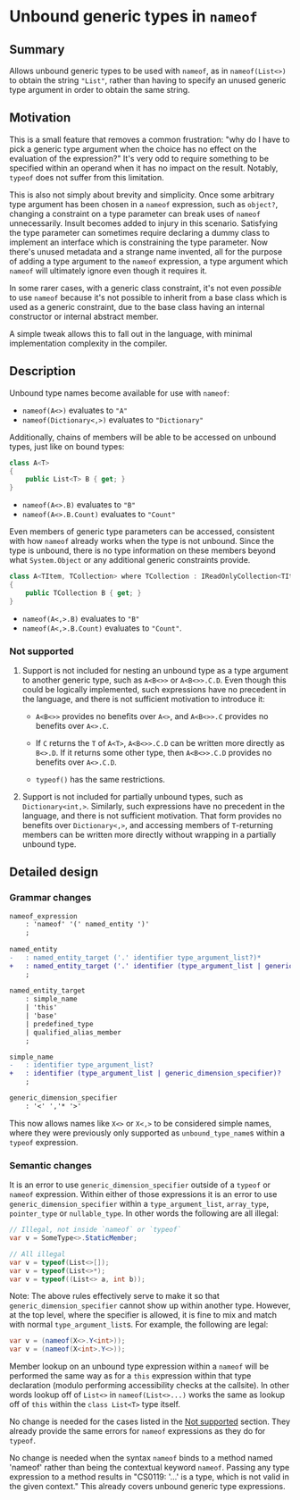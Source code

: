 # Unbound generic types in `nameof`

## Summary

Allows unbound generic types to be used with `nameof`, as in `nameof(List<>)` to obtain the string `"List"`,
rather than having to specify an unused generic type argument in order to obtain the same string.

## Motivation

This is a small feature that removes a common frustration: "why do I have to pick a generic type argument when
the choice has no effect on the evaluation of the expression?" It's very odd to require something to be specified
within an operand when it has no impact on the result. Notably, `typeof` does not suffer from this limitation.

This is also not simply about brevity and simplicity. Once some arbitrary type argument has been chosen in a
`nameof` expression, such as `object?`, changing a constraint on a type parameter can break uses of `nameof`
unnecessarily. Insult becomes added to injury in this scenario. Satisfying the type parameter can sometimes
require declaring a dummy class to implement an interface which is constraining the type parameter. Now there's
unused metadata and a strange name invented, all for the purpose of adding a type argument to the `nameof`
expression, a type argument which `nameof` will ultimately ignore even though it requires it.

In some rarer cases, with a generic class constraint, it's not even _possible_ to use `nameof` because it's not
possible to inherit from a base class which is used as a generic constraint, due to the base class having an
internal constructor or internal abstract member.

A simple tweak allows this to fall out in the language, with minimal implementation complexity in the compiler.

## Description

Unbound type names become available for use with `nameof`:

- `nameof(A<>)` evaluates to `"A"`
- `nameof(Dictionary<,>)` evaluates to `"Dictionary"`

Additionally, chains of members will be able to be accessed on unbound types, just like on bound types:

```cs
class A<T>
{
    public List<T> B { get; }
}
```

- `nameof(A<>.B)` evaluates to `"B"`
- `nameof(A<>.B.Count)` evaluates to `"Count"`

Even members of generic type parameters can be accessed, consistent with how `nameof` already works when the
type is not unbound. Since the type is unbound, there is no type information on these members beyond what
`System.Object` or any additional generic constraints provide.

```cs
class A<TItem, TCollection> where TCollection : IReadOnlyCollection<TItem>
{
    public TCollection B { get; }
}
```

- `nameof(A<,>.B)` evaluates to `"B"`
- `nameof(A<,>.B.Count)` evaluates to `"Count"`.

### Not supported

1. Support is not included for nesting an unbound type as a type argument to another generic type, such as
   `A<B<>>` or `A<B<>>.C.D`. Even though this could be logically implemented, such expressions have no precedent
   in the language, and there is not sufficient motivation to introduce it:

   - `A<B<>>` provides no benefits over `A<>`, and `A<B<>>.C` provides no benefits over `A<>.C`.

   - If `C` returns the `T` of `A<T>`, `A<B<>>.C.D` can be written more directly as `B<>.D`. If it
     returns some other type, then `A<B<>>.C.D` provides no benefits over `A<>.C.D`.

   - `typeof()` has the same restrictions.

2. Support is not included for partially unbound types, such as `Dictionary<int,>`. Similarly, such expressions
   have no precedent in the language, and there is not sufficient motivation. That form provides no benefits over
   `Dictionary<,>`, and accessing members of `T`-returning members can be written more directly without wrapping
   in a partially unbound type.

## Detailed design

### Grammar changes

```diff
nameof_expression
    : 'nameof' '(' named_entity ')'
    ;
    
named_entity
-   : named_entity_target ('.' identifier type_argument_list?)*
+   : named_entity_target ('.' identifier (type_argument_list | generic_dimension_specifier)?)*
    ;
    
named_entity_target
    : simple_name
    | 'this'
    | 'base'
    | predefined_type 
    | qualified_alias_member
    ;

simple_name
-   : identifier type_argument_list?
+   : identifier (type_argument_list | generic_dimension_specifier)?
    ;

generic_dimension_specifier
    : '<' ','* '>'
```

This now allows names like `X<>` or `X<,>` to be considered simple names, where they were previously only
supported as `unbound_type_name`s within a `typeof` expression.

### Semantic changes

It is an error to use `generic_dimension_specifier` outside of a `typeof` or `nameof` expression.  Within
either of those expressions it is an error to use `generic_dimension_specifier` within a `type_argument_list`,
`array_type`, `pointer_type` or `nullable_type`.  In other words the following are all illegal:

```c#
// Illegal, not inside `nameof` or `typeof`
var v = SomeType<>.StaticMember;
```

```c#
// All illegal
var v = typeof(List<>[]);
var v = typeof(List<>*);
var v = typeof((List<> a, int b));
```

Note: The above rules effectively serve to make it so that `generic_dimension_specifier` cannot show up within
another type.  However, at the top level, where the specifier is allowed, it is fine to mix and match with normal
`type_argument_list`s.  For example, the following are legal:

```c#
var v = (nameof(X<>.Y<int>));
var v = (nameof(X<int>.Y<>));
```

Member lookup on an unbound type expression within a `nameof` will be performed the same way as for a `this`
expression within that type declaration (modulo performing accessibility checks at the callsite).  In other
words lookup off of `List<>` in `nameof(List<>...)` works the same as lookup off of `this` within the `class List<T>`
type itself.

No change is needed for the cases listed in the [Not supported](#not-supported) section. They already provide
the same errors for `nameof` expressions as they do for `typeof`.

No change is needed when the syntax `nameof` binds to a method named 'nameof' rather than being the contextual
keyword `nameof`. Passing any type expression to a method results in "CS0119: '...' is a type, which is not
valid in the given context." This already covers unbound generic type expressions.
